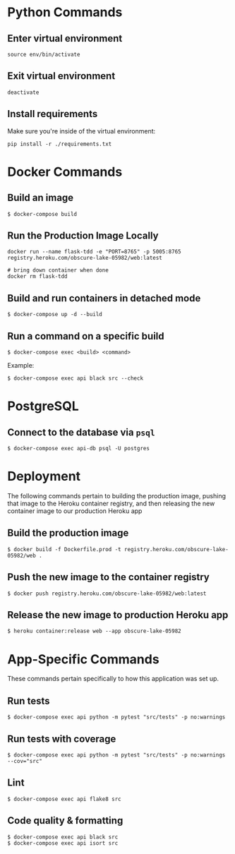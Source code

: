 # Python Commands

## Enter virtual environment

`source env/bin/activate`

## Exit virtual environment

`deactivate`

## Install requirements

Make sure you're inside of the virtual environment:

```
pip install -r ./requirements.txt
```

# Docker Commands

## Build an image

```
$ docker-compose build
```

## Run the Production Image Locally

```
docker run --name flask-tdd -e "PORT=8765" -p 5005:8765 registry.heroku.com/obscure-lake-05982/web:latest

# bring down container when done
docker rm flask-tdd
```

## Build and run containers in detached mode

```
$ docker-compose up -d --build
```

## Run a command on a specific build

```
$ docker-compose exec <build> <command>
```

Example:

```
$ docker-compose exec api black src --check
```

# PostgreSQL

## Connect to the database via `psql`

```
$ docker-compose exec api-db psql -U postgres
```

# Deployment

The following commands pertain to building the production image, pushing that image to the Heroku container registry, and then releasing the new container image to our production Heroku app

## Build the production image

```
$ docker build -f Dockerfile.prod -t registry.heroku.com/obscure-lake-05982/web .
```

## Push the new image to the container registry

```
$ docker push registry.heroku.com/obscure-lake-05982/web:latest
```

## Release the new image to production Heroku app

```
$ heroku container:release web --app obscure-lake-05982
```

# App-Specific Commands

These commands pertain specifically to how this application was set up.

## Run tests

```
$ docker-compose exec api python -m pytest "src/tests" -p no:warnings
```

## Run tests with coverage

```
$ docker-compose exec api python -m pytest "src/tests" -p no:warnings --cov="src"
```

## Lint

```
$ docker-compose exec api flake8 src
```

## Code quality & formatting

```
$ docker-compose exec api black src
$ docker-compose exec api isort src
```
